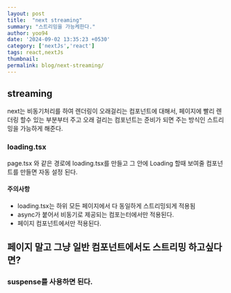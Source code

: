 ```yaml
---
layout: post
title:  "next streaming"
summary: "스트리밍을 가능케한다."
author: yoo94
date: '2024-09-02 13:35:23 +0530'
category: ['nextJs','react']
tags: react,nextJs
thumbnail: 
permalink: blog/next-streaming/
---
```


##  streaming

next는 비동기처리를 하여 렌더링이 오래걸리는 컴포넌트에 대해서, 페이지에 빨리 렌더링 할수 있는 부분부터 주고 
오래 걸리는 컴포넌트는 준비가 되면 주는 방식인 스트리밍을 가능하게 해준다.

### loading.tsx
page.tsx 와 같은 경로에 loading.tsx를 만들고 그 안에
Loading 할때 보여줄 컴포넌트를 만들면 자동 설정 된다.

#### 주의사항
- loading.tsx는 하위 모든 페이지에서 다 동일하게 스트리밍되게 적용됨
- async가 붙어서 비동기로 제공되는 컴포는터에서만 적용된다.
- 페이지 컴포넌트에서만 적용된다.


## 페이지 말고 그냥 일반 컴포넌트에서도 스트리밍 하고싶다면?
### suspense를 사용하면 된다.
